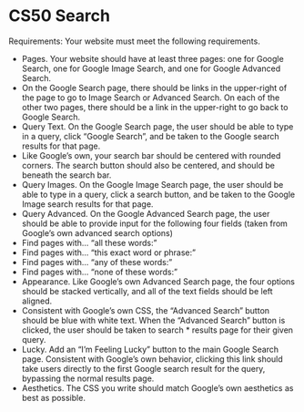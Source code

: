 # CS50 Search

Requirements:
Your website must meet the following requirements.

* Pages. Your website should have at least three pages: one for Google Search, one for Google Image Search, and one for Google Advanced Search.
* On the Google Search page, there should be links in the upper-right of the page to go to Image Search or Advanced Search. On each of the other two pages, there should be a link in the upper-right to go back to Google Search.
* Query Text. On the Google Search page, the user should be able to type in a query, click “Google Search”, and be taken to the Google search results for that page.
* Like Google’s own, your search bar should be centered with rounded corners. The search button should also be centered, and should be beneath the search bar.
* Query Images. On the Google Image Search page, the user should be able to type in a query, click a search button, and be taken to the Google Image search results for that page.
* Query Advanced. On the Google Advanced Search page, the user should be able to provide input for the following four fields (taken from Google’s own advanced search options)
* Find pages with… “all these words:”
* Find pages with… “this exact word or phrase:”
* Find pages with… “any of these words:”
* Find pages with… “none of these words:”
* Appearance. Like Google’s own Advanced Search page, the four options should be stacked vertically, and all of the text fields should be left aligned.
* Consistent with Google’s own CSS, the “Advanced Search” button should be blue with white text. When the “Advanced Search” button is clicked, the user should be taken to search * results page for their given query.
* Lucky. Add an “I’m Feeling Lucky” button to the main Google Search page. Consistent with Google’s own behavior, clicking this link should take users directly to the first Google search result for the query, bypassing the normal results page.
* Aesthetics. The CSS you write should match Google’s own aesthetics as best as possible.
